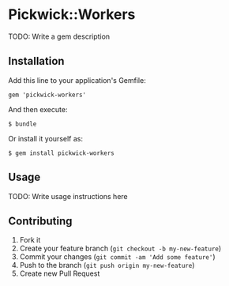 # Pickwick::Workers

TODO: Write a gem description

## Installation

Add this line to your application's Gemfile:

    gem 'pickwick-workers'

And then execute:

    $ bundle

Or install it yourself as:

    $ gem install pickwick-workers

## Usage

TODO: Write usage instructions here

## Contributing

1. Fork it
2. Create your feature branch (`git checkout -b my-new-feature`)
3. Commit your changes (`git commit -am 'Add some feature'`)
4. Push to the branch (`git push origin my-new-feature`)
5. Create new Pull Request
